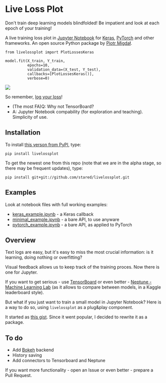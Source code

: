 # Live Loss Plot

Don't train deep learning models blindfolded! Be impatient and look at each epoch of your training!

A live training loss plot in [Jupyter Notebook](http://jupyter.org/) for [Keras](https://keras.io/), [PyTorch](http://pytorch.org/) and other frameworks. An open source Python package by [Piotr Migdał](http://p.migdal.pl/).

```
from livelossplot import PlotLossesKeras

model.fit(X_train, Y_train,
          epochs=10,
          validation_data=(X_test, Y_test),
          callbacks=[PlotLossesKeras()],
          verbose=0)
```

![](livelossplot.gif)

So remember, [log your loss](https://twitter.com/pmigdal/status/943764924983017473)!

* (The most FA)Q: Why not TensorBoard?
* A: Jupyter Notebook compability (for exploration and teaching). Simplicity of use.

## Installation

To install [this verson from PyPI](https://pypi.python.org/pypi/livelossplot/), type:

```
pip install livelossplot
```

To get the newest one from this repo (note that we are in the alpha stage, so there may be frequent updates), type:

```
pip install git+git://github.com/stared/livelossplot.git
```

## Examples

Look at notebook files with full working examples:

* [keras_example.ipynb](https://github.com/stared/livelossplot/blob/master/keras_example.ipynb) - a Keras callback
* [minimal_example.ipynb](https://github.com/stared/livelossplot/blob/master/minimal_example.ipynb) - a bare API, to use anyware
* [pytorch_example.ipynb](https://github.com/stared/livelossplot/blob/master/pytorch_example.ipynb) - a bare API, as applied to PyTorch

## Overview

Text logs are easy, but it's easy to miss the most crucial information: is it learning, doing nothing or overfitting?

Visual feedback allows us to keep track of the training proces. Now there is one for Jupyter.

If you want to get serious - use [TensorBoard](https://www.tensorflow.org/programmers_guide/summaries_and_tensorboard) or even better - [Neptune - Machine Learning Lab](https://neptune.ml/) (as it allows to compare between models, in a Kaggle leaderboard style).

But what if you just want to train a small model in Jupyter Notebook? Here is a way to do so, using `livelossplot` as a plug&play component.

It started as [this gist](https://gist.github.com/stared/dfb4dfaf6d9a8501cd1cc8b8cb806d2e). Since it went popular, I decided to rewrite it as a package.

## To do

* Add [Bokeh](https://bokeh.pydata.org/) backend
* History saving
* Add connectors to Tensorboard and Neptune

If you want more functionality - open an Issue or even better - prepare a Pull Request.
